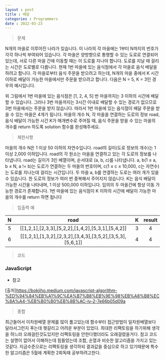 ```yaml
---
layout : post
title : 배달
categories : Programmers
date : 2022-03-23
---
```

> 문제<br>

N개의 마을로 이루어진 나라가 있습니다.
이 나라의 각 마을에는 1부터 N까지의 번호가 각각 하나씩 부여되어 있습니다.
각 마을은 양방향으로 통행할 수 있는 도로로 연결되어 있는데, 서로 다른 마을 간에 이동할 때는 이 도로를 지나야 합니다.
도로를 지날 때 걸리는 시간은 도로별로 다릅니다. 현재 1번 마을에 있는 음식점에서 각 마을로 음식 배달을 하려고 합니다.
각 마을로부터 음식 주문을 받으려고 하는데, N개의 마을 중에서 K 시간 이하로 배달이 가능한 마을에서만 주문을 받으려고 합니다.
다음은 N = 5, K = 3인 경우의 예시입니다.

위 그림에서 1번 마을에 있는 음식점은 [1, 2, 4, 5] 번 마을까지는 3 이하의 시간에 배달할 수 있습니다.
그러나 3번 마을까지는 3시간 이내로 배달할 수 있는 경로가 없으므로 3번 마을에서는 주문을 받지 않습니다.
따라서 1번 마을에 있는 음식점이 배달 주문을 받을 수 있는 마을은 4개가 됩니다.
마을의 개수 N, 각 마을을 연결하는 도로의 정보 road, 음식 배달이 가능한 시간 K가 매개변수로 주어질 때,
음식 주문을 받을 수 있는 마을의 개수를 return 하도록 solution 함수를 완성해주세요.

> 제한사항<br>

마을의 개수 N은 1 이상 50 이하의 자연수입니다.
road의 길이(도로 정보의 개수)는 1 이상 2,000 이하입니다.
road의 각 원소는 마을을 연결하고 있는 각 도로의 정보를 나타냅니다.
road는 길이가 3인 배열이며, 순서대로 (a, b, c)를 나타냅니다.
a, b(1 ≤ a, b ≤ N, a != b)는 도로가 연결하는 두 마을의 번호이며, c(1 ≤ c ≤ 10,000, c는 자연수)는 도로를 지나는데 걸리는 시간입니다.
두 마을 a, b를 연결하는 도로는 여러 개가 있을 수 있습니다.
한 도로의 정보가 여러 번 중복해서 주어지지 않습니다.
K는 음식 배달이 가능한 시간을 나타내며, 1 이상 500,000 이하입니다.
임의의 두 마을간에 항상 이동 가능한 경로가 존재합니다.
1번 마을에 있는 음식점이 K 이하의 시간에 배달이 가능한 마을의 개수를 return 하면 됩니다

> 입출력 예<br>

|N|road|K|result|
|:--:|:--:|:--:|:--:|
|5|[[1,2,1],[2,3,3],[5,2,2],[1,4,2],[5,3,1],[5,4,2]]|3|4|
|6|[[1,2,1],[1,3,2],[2,3,2],[3,4,3],[3,5,2],[3,5,3],[5,6,1]]|4|4|

> 코드
### JavaScript

<script src="https://gist.github.com/kwontaehoon/6b94a7f1cbfb1557b824a8992061e444.js"></script>

* 참고

<script src="https://gist.github.com/kwontaehoon/5bd3ea02446229013c14801db4302998.js"></script>

[출처]https://bokjiho.medium.com/javascript-algorithm-%ED%94%84%EB%A1%9C%EA%B7%B8%EB%9E%98%EB%A8%B8%EC%8A%A4-%EB%B0%B0%EB%8B%AC-lv-2-7e66b05d09a
<br>

> 종합<br>

최근들어서 이차원배열 문제를 많이 풀고있는데 함수부터 접근방법이 일차원배열보다 달라서그런지 푸는데 헷갈리고 어려운 부분이 있었다. 최대한 리팩토링을 하기위해 생각을 하느라 오래걸린것도있지만 리팩토링을 안한다했더라도 오래걸렸을거다. 참고 코드는 설명이 없어서 이해하는데 힘들었는데 조합, 순열과 비슷한 알고리즘을 가지고 있는것같다. 지금수준으로는 리팩토링을 생각하되 결과값을 중심으로 하고 있기때문에 특수한 알고리즘은 5월에 계획한 2회독때 공부하려고한다.